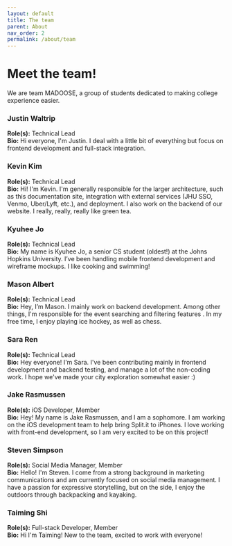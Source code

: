 ```yaml
---
layout: default
title: The team
parent: About
nav_order: 2
permalink: /about/team
---
```


# Meet the team!

We are team MADOOSE, a group of students dedicated to making college experience easier.

### Justin Waltrip
**Role(s):** Technical Lead  
**Bio:** Hi everyone, I'm Justin.  I deal with a little bit of everything but focus on frontend development and full-stack integration.

### Kevin Kim
**Role(s):** Technical Lead  
**Bio:** Hi! I'm Kevin. I'm generally responsible for the larger architecture, such as this documentation site, integration with external services (JHU SSO, Venmo, Uber/Lyft, etc.), and deployment. I also work on the backend of our website. I really, really, really like green tea.

### Kyuhee Jo
**Role(s):** Technical Lead  
**Bio:** My name is Kyuhee Jo, a senior CS student (oldest!) at the Johns Hopkins University. I’ve been handling mobile frontend development and wireframe mockups. I like cooking and swimming!

### Mason Albert
**Role(s):** Technical Lead  
**Bio:** Hey, I’m Mason. I mainly work on backend development. Among other things, I'm responsible for the event searching and filtering features . In my free time, I enjoy playing ice hockey, as well as chess.

### Sara Ren
**Role(s):** Technical Lead  
**Bio:** Hey everyone! I'm Sara. I've been contributing mainly in frontend development and backend testing, and manage a lot of the non-coding work. I hope we've made your city exploration somewhat easier :)

### Jake Rasmussen
**Role(s):** iOS Developer, Member  
**Bio:** Hey! My name is Jake Rasmussen, and I am a sophomore. I am working on the iOS development team to help bring Split.it to iPhones. I love working with front-end development, so I am very excited to be on this project!

### Steven Simpson
**Role(s):** Social Media Manager, Member  
**Bio:** Hello! I'm Steven. I come from a strong background in marketing communications and am currently focused on social media management. I have a passion for expressive storytelling, but on the side, I enjoy the outdoors through backpacking and kayaking.

### Taiming Shi
**Role(s):** Full-stack Developer, Member  
**Bio:** Hi I'm Taiming! New to the team, excited to work with everyone!
